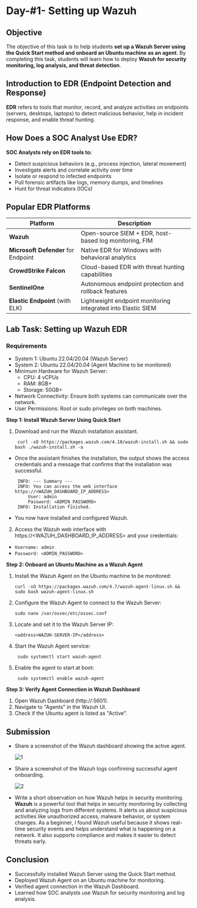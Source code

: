 # Day-#1- Setting up Wazuh
## Objective
The objective of this task is to help students **set up a Wazuh Server using the Quick Start method and onboard an Ubuntu machine as an agent**. By completing this task, students will learn how to deploy **Wazuh for security monitoring, log analysis, and threat detection**.

## Introduction to EDR (Endpoint Detection and Response)
**EDR** refers to tools that monitor, record, and analyze activities on endpoints (servers, desktops, laptops) to detect malicious behavior, help in incident response, and enable threat hunting.

## How Does a SOC Analyst Use EDR?
**SOC Analysts rely on EDR tools to:**

- Detect suspicious behaviors (e.g., process injection, lateral movement)
- Investigate alerts and correlate activity over time
- Isolate or respond to infected endpoints
- Pull forensic artifacts like logs, memory dumps, and timelines
- Hunt for threat indicators (IOCs)

## Popular EDR Platforms
|Platform	|Description|
|------|-----------|
|**Wazuh**	|Open-source SIEM + EDR, host-based log monitoring, FIM|
|**Microsoft Defender** for Endpoint	|Native EDR for Windows with behavioral analytics|
|**CrowdStrike Falcon**	|Cloud-based EDR with threat hunting capabilities|
|**SentinelOne**	|Autonomous endpoint protection and rollback features|
|**Elastic Endpoint** (with ELK)	|Lightweight endpoint monitoring integrated into Elastic SIEM|

## Lab Task: Setting up Wazuh EDR
### Requirements
- System 1: Ubuntu 22.04/20.04 (Wazuh Server)
- System 2: Ubuntu 22.04/20.04 (Agent Machine to be monitored)
- Minimum Hardware for Wazuh Server:
    - CPU: 4 vCPUs
    - RAM: 8GB+
    - Storage: 50GB+
- Network Connectivity: Ensure both systems can communicate over the network.
- User Permissions: Root or sudo privileges on both machines.

**Step 1: Install Wazuh Server Using Quick Start**
1. Download and run the Wazuh installation assistant.

        curl -sO https://packages.wazuh.com/4.10/wazuh-install.sh && sudo bash ./wazuh-install.sh -a

- Once the assistant finishes the installation, the output shows the access credentials and a message that confirms that the installation was successful.

       INFO: --- Summary ---
       INFO: You can access the web interface https://<WAZUH_DASHBOARD_IP_ADDRESS>
           User: admin
           Password: <ADMIN_PASSWORD>
       INFO: Installation finished.

- You now have installed and configured Wazuh.

2. Access the Wazuh web interface with https://<WAZUH_DASHBOARD_IP_ADDRESS> and your credentials:

- `Username: admin`
- `Password: <ADMIN_PASSWORD>`

**Step 2: Onboard an Ubuntu Machine as a Wazuh Agent**

1. Install the Wazuh Agent on the Ubuntu machine to be monitored:

       curl -sO https://packages.wazuh.com/4.7/wazuh-agent-linux.sh && sudo bash wazuh-agent-linux.sh

2. Configure the Wazuh Agent to connect to the Wazuh Server:

       sudo nano /var/ossec/etc/ossec.conf

3. Locate and set it to the Wazuh Server IP:

       <address>WAZUH-SERVER-IP</address>

4. Start the Wazuh Agent service:

        sudo systemctl start wazuh-agent

5. Enable the agent to start at boot:

        sudo systemctl enable wazuh-agent

**Step 3: Verify Agent Connection in Wazuh Dashboard**
1. Open Wazuh Dashboard (http://:5601).
2. Navigate to "Agents" in the Wazuh UI.
3. Check if the Ubuntu agent is listed as "Active".

## Submission
- Share a screenshot of the Wazuh dashboard showing the active agent.

  ![1](https://github.com/user-attachments/assets/31829a48-ef02-4d15-9c8f-016c6312e461)

- Share a screenshot of the Wazuh logs confirming successful agent onboarding.

  ![2](https://github.com/user-attachments/assets/2918b0ed-88d4-4723-a5e8-986af9d4c706)

- Write a short observation on how Wazuh helps in security monitoring.
  **Wazuh** is a powerful tool that helps in security monitoring by collecting and analyzing logs from different systems. It alerts us about suspicious activities like unauthorized access, malware behavior, or system changes. As a beginner, I found Wazuh useful because it shows real-time security events and helps understand what is happening on a network. It also supports compliance and makes it easier to detect threats early.

## Conclusion
- Successfully installed Wazuh Server using the Quick Start method.
- Deployed Wazuh Agent on an Ubuntu machine for monitoring.
- Verified agent connection in the Wazuh Dashboard.
- Learned how SOC analysts use Wazuh for security monitoring and log analysis.
